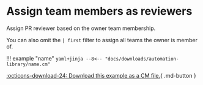 # Assign team members as reviewers

Assign PR reviewer based on the owner team membership.

You can also omit the `| first` filter to assign all teams the owner is member of.

!!! example "name"
    ```yaml+jinja
    --8<-- "docs/downloads/automation-library/name.cm"
    ```
    <div class="result" markdown>
      <span>
      [:octicons-download-24: Download this example as a CM file.](/downloads/automation-library/name.cm){ .md-button }
      </span>
    </div>